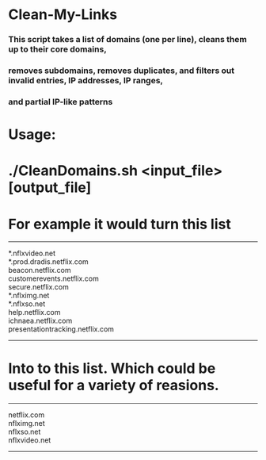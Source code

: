 # Clean-My-Links

### This script takes a list of domains (one per line), cleans them up to their core domains,
### removes subdomains, removes duplicates, and filters out invalid entries, IP addresses, IP ranges,
### and partial IP-like patterns

# Usage:
# ./CleanDomains.sh <input_file> [output_file]

# For example it would turn this list
---------------------------------------------------
*.nflxvideo.net<br>
*.prod.dradis.netflix.com<br>
beacon.netflix.com<br>
customerevents.netflix.com<br>
secure.netflix.com<br>
*.nflximg.net<br>
*.nflxso.net<br>
help.netflix.com<br>
ichnaea.netflix.com<br>
presentationtracking.netflix.com<br>

---------------------------------------------------

# Into to this list. Which could be useful for a variety of reasions.
---------------------------------------------------
netflix.com<br>
nflximg.net<br>
nflxso.net<br>
nflxvideo.net<br>

---------------------------------------------------
